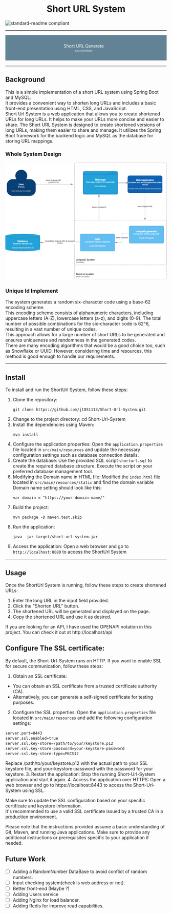 # <center>Short URL System</center>

![standard-readme compliant](https://img.shields.io/badge/readme%20style-standard-brightgreen.svg?style=flat-square)
*** 

![image.png](https://raw.githubusercontent.com/jt851113/my-image-host/main/202305070012141.png)

*** 
## Background

This is a simple implementation of a short URL system using Spring Boot and MySQL. <br>
It provides a convenient way to shorten long URLs and includes a basic front-end presentation using HTML, CSS, and JavaScript.<br>
Short Url System is a web application that allows you to create shortened URLs for long URLs. It helps to make your URLs more concise and easier to share.
The Short URL System is designed to create shortened versions of long URLs, making them easier to share and manage. It utilizes the Spring Boot framework for the backend logic and MySQL as the database for storing URL mappings.<br>
### Whole System Design
![System](https://raw.githubusercontent.com/jt851113/my-image-host/main/202305072121285.png)
### Unique Id Implement
The system generates a random six-character code using a base-62 encoding scheme. <br>
This encoding scheme consists of alphanumeric characters, including uppercase letters (A-Z), lowercase letters (a-z), and digits (0-9). The total number of possible combinations for the six-character code is 62^6, resulting in a vast number of unique codes.<br>
This approach allows for a large number of short URLs to be generated and ensures uniqueness and randomness in the generated codes.<br>
There are many encoding algorithms that would be a good choice too, such as Snowflake or UUID. However, considering time and resources, this method is good enough to handle our requirements.
***
## Install
To install and run the ShortUrl System, follow these steps:
1. Clone the repository:
    ```
    git clone https://github.com/jt851113/Short-Url-System.git
    ```
2. Change to the project directory:
    cd Short-Url-System
3. Install the dependencies using Maven:
   ```
   mvn install
   ```
4. Configure the application properties:
   Open the `application.properties` file located in `src/main/resources` and update the necessary configuration settings such as database connection details.
5. Create the database:
   Use the provided SQL script `shorturl.sql` to create the required database structure. Execute the script on your preferred database management tool.
6. Modifying the Domain name in HTML file:
    Modified the `index.html` file located in `src/main/resources/static` and find the domain variable<br> Domain name setting should look like this:<br>
    ```
    var domain = "https://your-domain-name/"
    ```
7. Build the project:
   ```
   mvn package -D maven.test.skip
   ```
8. Run the application:
   ```
   java -jar target/short-url-system.jar
   ```
9. Access the application:
   Open a web browser and go to `http://localhost:8080` to access the ShortUrl System

    
***

## Usage
Once the ShortUrl System is running, follow these steps to create shortened URLs:
  
1. Enter the long URL in the input field provided.
2. Click the "Shorten URL" button. 
3. The shortened URL will be generated and displayed on the page. 
4. Copy the shortened URL and use it as desired.

If you are looking for an API, I have used the OPENAPI notation in this project. You can check it out at http://localhost/api
## Configure The SSL certificate:
By default, the Short-Url-System runs on HTTP. If you want to enable SSL for secure communication, follow these steps:

1. Obtain an SSL certificate:
- You can obtain an SSL certificate from a trusted certificate authority (CA).
- Alternatively, you can generate a self-signed certificate for testing purposes.

2. Configure the SSL properties:
   Open the `application.properties` file located in `src/main/resources` and add the following configuration settings:
```
server.port=8443
server.ssl.enabled=true
server.ssl.key-store=/path/to/your/keystore.p12
server.ssl.key-store-password=your-keystore-password
server.ssl.key-store-type=PKCS12
```
Replace /path/to/your/keystore.p12 with the actual path to your SSL keystore file, and your-keystore-password with the password for your keystore.
3. Restart the application:
   Stop the running Short-Url-System application and start it again.
4. Access the application over HTTPS:
   Open a web browser and go to https://localhost:8443 to access the Short-Url-System using SSL.

Make sure to update the SSL configuration based on your specific certificate and keystore information.<br> It's recommended to use a valid SSL certificate issued by a trusted CA in a production environment.

Please note that the instructions provided assume a basic understanding of Git, Maven, and running Java applications. Make sure to provide any additional instructions or prerequisites specific to your application if needed.

## Future Work
- [ ] Adding a RandomNumber DataBase to avoid conflict of random numbers.
- [ ] Input checking system(check is web address or not).
- [ ] Better front-end (Maybe ?)
- [ ] Adding Users service
- [ ] Adding Nginx for load balancer.
- [ ] Adding Redis for improve read capabilities.